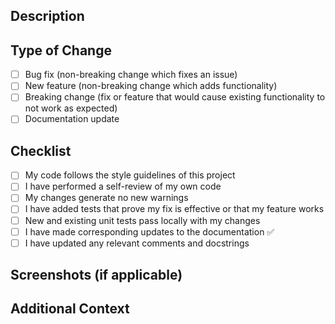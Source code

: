 ## Description

<!-- Provide a brief summary of the changes in this PR -->

## Type of Change

<!-- Please delete options that are not relevant. -->

- [ ] Bug fix (non-breaking change which fixes an issue)
- [ ] New feature (non-breaking change which adds functionality)
- [ ] Breaking change (fix or feature that would cause existing functionality to not work as expected)
- [ ] Documentation update

## Checklist

- [ ] My code follows the style guidelines of this project
- [ ] I have performed a self-review of my own code
- [ ] My changes generate no new warnings
- [ ] I have added tests that prove my fix is effective or that my feature works
- [ ] New and existing unit tests pass locally with my changes
- [ ] I have made corresponding updates to the documentation ✅
- [ ] I have updated any relevant comments and docstrings

## Screenshots (if applicable)

<!-- Add any screenshots that would help reviewers understand your changes -->

## Additional Context

<!-- Add any other context about the PR here -->
